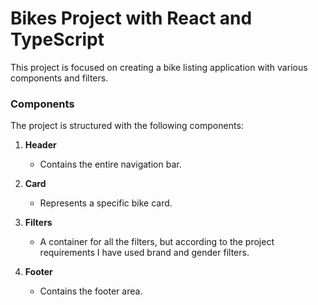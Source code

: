 # Bikes Project with React and TypeScript

This project is focused on creating a bike listing application with various components and filters.


### Components

The project is structured with the following components:

1. **Header**
   - Contains the entire navigation bar.

2. **Card**
   - Represents a specific bike card.

3. **Filters**
   - A container for all the filters, but according to the project requirements I have used brand and gender filters.
    

4. **Footer**
   - Contains the footer area.
